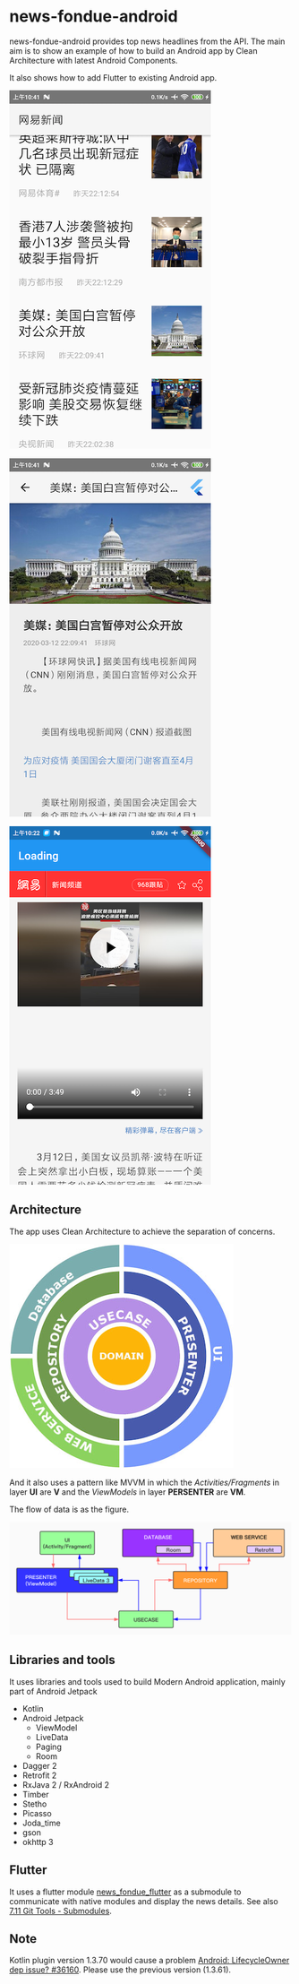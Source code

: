 # news-fondue-android

news-fondue-android provides top news headlines from the API. The main aim is to show an example of how to build an Android app by Clean Architecture with latest Android Components.

It also shows how to add Flutter to existing Android app.



![list](https://github.com/chrisfang6/uploads/blob/master/news-fondue-android/list.png?raw=true)



![detail](https://github.com/chrisfang6/uploads/blob/master/news-fondue-android/detail.png?raw=true)



![flutter_detail](https://github.com/chrisfang6/uploads/blob/master/news-fondue-android/flutter_detail.png?raw=true)





## Architecture

The app uses Clean Architecture to achieve the separation of concerns.

![arch](https://github.com/chrisfang6/uploads/blob/master/news-fondue-android/ARCH.jpg?raw=true)

And it also uses a pattern like MVVM in which the *Activities/Fragments* in layer **UI** are **V** and the *ViewModels* in layer **PERSENTER** are **VM**.

The flow of data is as the figure.

![flow](https://github.com/chrisfang6/uploads/blob/master/news-fondue-android/flow.jpg?raw=true)



## Libraries and tools

It uses libraries and tools used to build Modern Android application, mainly part of Android Jetpack

- Kotlin
- Android Jetpack
  - ViewModel
  - LiveData
  - Paging
  - Room
- Dagger 2
- Retrofit 2
- RxJava 2 / RxAndroid 2
- Timber
- Stetho
- Picasso
- Joda_time
- gson
- okhttp 3



## Flutter

It uses a flutter module [news_fondue_flutter](https://github.com/chrisfang6/news_fondue_flutter) as a submodule to communicate with native modules and display the news details. See also [7.11 Git Tools - Submodules](https://git-scm.com/book/en/v2/Git-Tools-Submodules).



## Note

Kotlin plugin version 1.3.70 would cause a problem [Android: LifecycleOwner dep issue? #36160](https://github.com/flutter/flutter/issues/36160). Please use the previous version (1.3.61).